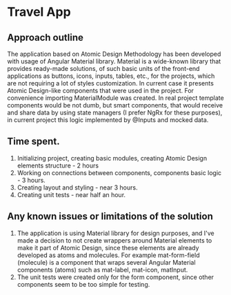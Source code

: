 # Travel App

## Approach outline

The application based on Atomic Design Methodology has been developed with usage of Angular Material library. Material is a wide-known library that provides
ready-made solutions, of such basic units of the front-end applications as buttons, icons, inputs, tables, etc., for the projects, which are not requiring a lot of styles customization.
In current case it presents Atomic Design-like components that were used in the project. For convenience importing MaterialModule was created. In real project template components would be not dumb,
but smart components, that would receive and share data by using state managers (I prefer NgRx for these purposes), in current project this logic implemented by @Inputs and mocked data. 

## Time spent.

1) Initializing project, creating basic modules, creating Atomic Design elements structure - 2 hours
2) Working on connections between components, components basic logic - 3 hours.
3) Creating layout and styling - near 3 hours.
4) Creating unit tests - near half an hour.

## Any known issues or limitations of the solution

1) The application is using Material library for design purposes, and I've made a decision
   to not create wrappers around Material elements to make it part of Atomic Design, since these
   elements are already developed as atoms and molecules. For example mat-form-field (molecule) is a component that
   wraps several Angular Material components (atoms) such as mat-label, mat-icon, matInput.
2) The unit tests were created only for the form component, since other components seem to be too simple for testing.
